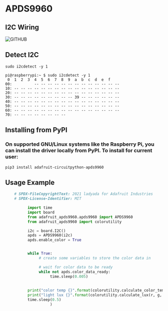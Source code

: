 # APDS9960
## I2C Wiring
![GITHUB](https://cdn-learn.adafruit.com/assets/assets/000/058/685/original/light_raspi_apds9960_i2c_bb.png?1533613053)
## Detect I2C
`sudo i2cdetect -y 1`

    pi@raspberrypi:~ $ sudo i2cdetect -y 1
     0  1  2  3  4  5  6  7  8  9  a  b  c  d  e  f
    00:          -- -- -- -- -- -- -- -- -- -- -- -- --
    10: -- -- -- -- -- -- -- -- -- -- -- -- -- -- -- --
    20: -- -- -- -- -- -- -- -- -- -- -- -- -- -- -- --
    30: -- -- -- -- -- -- -- -- -- 39 -- -- -- -- -- --
    40: -- -- -- -- -- -- -- -- -- -- -- -- -- -- -- --
    50: -- -- -- -- -- -- -- -- -- -- -- -- -- -- -- --
    60: -- -- -- -- -- -- -- -- -- -- -- -- -- -- -- --
    70: -- -- -- -- -- -- -- --

## Installing from PyPI
### On supported GNU/Linux systems like the Raspberry Pi, you can install the driver locally from PyPI. To install for current user:
`pip3 install adafruit-circuitpython-apds9960`
## Usage Example
```python
    # SPDX-FileCopyrightText: 2021 ladyada for Adafruit Industries
    # SPDX-License-Identifier: MIT

          import time
          import board
          from adafruit_apds9960.apds9960 import APDS9960
          from adafruit_apds9960 import colorutility

          i2c = board.I2C()
          apds = APDS9960(i2c)
          apds.enable_color = True


          while True:
               # create some variables to store the color data in

               # wait for color data to be ready
               while not apds.color_data_ready:
                    time.sleep(0.005)
                    
                    
          print("color temp {}".format(colorutility.calculate_color_temperature(r, g, b)))
          print("light lux {}".format(colorutility.calculate_lux(r, g, b)))
          time.sleep(0.5)
                    )
```
          
          
